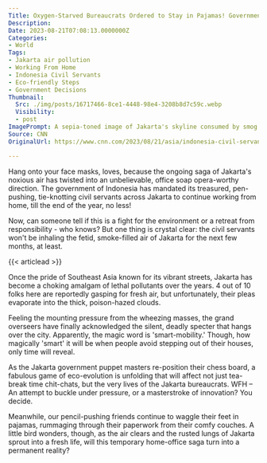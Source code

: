```yaml
---
Title: Oxygen-Starved Bureaucrats Ordered to Stay in Pajamas! Government Goes Eco-Friendly?
Description: 
Date: 2023-08-21T07:08:13.0000000Z
Categories:
- World
Tags:
- Jakarta air pollution
- Working From Home
- Indonesia Civil Servants
- Eco-friendly Steps
- Government Decisions
Thumbnail:
  Src: ./img/posts/16717466-8ce1-4448-98e4-3208b8d7c59c.webp
  Visibility:
  - post
ImagePrompt: A sepia-toned image of Jakarta's skyline consumed by smog and fog, with a faint outline of masked figures going about their daily lives, blending the stark realities of the city with its silent battle against pollution.
Source: CNN
OriginalUrl: https://www.cnn.com/2023/08/21/asia/indonesia-civil-servants-wfh-jakarta-air-pollution-intl-hnk/index.html

---
```

Hang onto your face masks, loves, because the ongoing saga of Jakarta's noxious air has twisted into an unbelievable, office soap opera-worthy direction. The government of Indonesia has mandated its treasured, pen-pushing, tie-knotting civil servants across Jakarta to continue working from home, till the end of the year, no less!

Now, can someone tell if this is a fight for the environment or a retreat from responsibility - who knows? But one thing is crystal clear: the civil servants won't be inhaling the fetid, smoke-filled air of Jakarta for the next few months, at least. 

{{< articlead >}}

Once the pride of Southeast Asia known for its vibrant streets, Jakarta has become a choking amalgam of lethal pollutants over the years. 4 out of 10 folks here are reportedly gasping for fresh air, but unfortunately, their pleas evaporate into the thick, poison-hazed clouds. 

Feeling the mounting pressure from the wheezing masses, the grand overseers have finally acknowledged the silent, deadly specter that hangs over the city. Apparently, the magic word is 'smart-mobility.' Though, how magically 'smart' it will be when people avoid stepping out of their houses, only time will reveal. 

As the Jakarta government puppet masters re-position their chess board, a fabulous game of eco-evolution is unfolding that will affect not just tea-break time chit-chats, but the very lives of the Jakarta bureaucrats. WFH – An attempt to buckle under pressure, or a masterstroke of innovation? You decide.

Meanwhile, our pencil-pushing friends continue to waggle their feet in pajamas, rummaging through their paperwork from their comfy couches. A little bird wonders, though, as the air clears and the rusted lungs of Jakarta sprout into a fresh life, will this temporary home-office saga turn into a permanent reality?